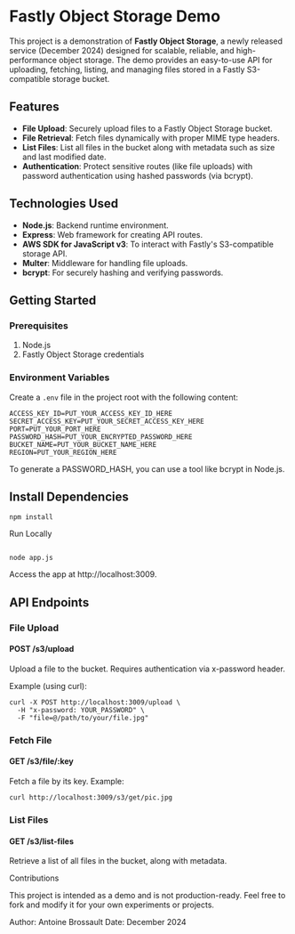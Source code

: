 # Fastly Object Storage Demo

This project is a demonstration of **Fastly Object Storage**, a newly released service (December 2024) designed for scalable, reliable, and high-performance object storage. The demo provides an easy-to-use API for uploading, fetching, listing, and managing files stored in a Fastly S3-compatible storage bucket.

## Features

- **File Upload**: Securely upload files to a Fastly Object Storage bucket.
- **File Retrieval**: Fetch files dynamically with proper MIME type headers.
- **List Files**: List all files in the bucket along with metadata such as size and last modified date.
- **Authentication**: Protect sensitive routes (like file uploads) with password authentication using hashed passwords (via bcrypt).

## Technologies Used

- **Node.js**: Backend runtime environment.
- **Express**: Web framework for creating API routes.
- **AWS SDK for JavaScript v3**: To interact with Fastly's S3-compatible storage API.
- **Multer**: Middleware for handling file uploads.
- **bcrypt**: For securely hashing and verifying passwords.


## Getting Started

### Prerequisites

1. Node.js 
2. Fastly Object Storage credentials

### Environment Variables

Create a `.env` file in the project root with the following content:

```env
ACCESS_KEY_ID=PUT_YOUR_ACCESS_KEY_ID_HERE
SECRET_ACCESS_KEY=PUT_YOUR_SECRET_ACCESS_KEY_HERE
PORT=PUT_YOUR_PORT_HERE
PASSWORD_HASH=PUT_YOUR_ENCRYPTED_PASSWORD_HERE
BUCKET_NAME=PUT_YOUR_BUCKET_NAME_HERE
REGION=PUT_YOUR_REGION_HERE
```

To generate a PASSWORD_HASH, you can use a tool like bcrypt in Node.js.

## Install Dependencies

```
npm install
```

Run Locally
```

node app.js
```

Access the app at http://localhost:3009.


## API Endpoints

### File Upload

#### POST /s3/upload

Upload a file to the bucket. Requires authentication via x-password header.

Example (using curl):

```
curl -X POST http://localhost:3009/upload \
  -H "x-password: YOUR_PASSWORD" \
  -F "file=@/path/to/your/file.jpg"
```


### Fetch File

#### GET /s3/file/:key

Fetch a file by its key. Example:


```
curl http://localhost:3009/s3/get/pic.jpg
```

### List Files

#### GET /s3/list-files

Retrieve a list of all files in the bucket, along with metadata.

Contributions

This project is intended as a demo and is not production-ready. Feel free to fork and modify it for your own experiments or projects.

Author: Antoine Brossault
Date: December 2024

